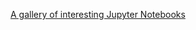 <a href=https://github.com/jupyter/jupyter/wiki/A-gallery-of-interesting-Jupyter-Notebooks>A gallery of interesting Jupyter Notebooks</a>
